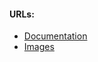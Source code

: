 #### URLs:
- [Documentation](https://www.mongodb.com/docs/)
- [Images](https://hub.docker.com/r/bitnami/mongodb)
